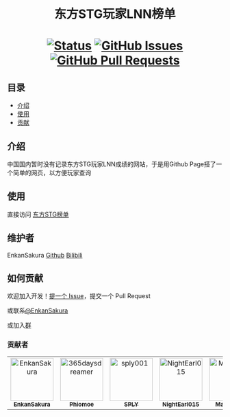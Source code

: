 <h1 align="center">东方STG玩家LNN榜单<h1>

<div align="center">

[![Status](https://img.shields.io/badge/status-active-success.svg)]()
[![GitHub Issues](https://img.shields.io/github/issues/EnkanSakura/thstg-lnn-board.svg)](https://github.com/EnkanSakura/thstg-lnn-board/issues)
[![GitHub Pull Requests](https://img.shields.io/github/issues-pr/EnkanSakura/thstg-lnn-board.svg)](https://github.com/EnkanSakura/thstg-lnn-board/pulls)

</div>

## 目录

- [介绍](#about)
- [使用](#getting_started)
- [贡献](#contributing)

## 介绍 <a name = "about"></a>

中国国内暂时没有记录东方STG玩家LNN成绩的网站，于是用Github Page搭了一个简单的网页，以方便玩家查询

## 使用 <a name = "getting_started"></a>

直接访问 [东方STG榜单](https://th.enkansakura.icu/)

## 维护者

EnkanSakura
[Github](https://github.com/EnkanSakura)
[Bilibili](https://space.bilibili.com/4275270)

## 如何贡献 <a name = "contributing"></a>

欢迎加入开发！[提一个 Issue](https://github.com/RichardLitt/standard-readme/issues/new)，提交一个 Pull Request

或联系[@EnkanSakura](https://github.com/EnkanSakura)

或加入[群](https://jq.qq.com/?_wv=1027&k=Wd1kF8M4)

### 贡献者

<!-- readme: collaborators,contributors -start -->
<table>
<tr>
    <td align="center">
        <a href="https://github.com/EnkanSakura">
            <img src="https://avatars.githubusercontent.com/u/44488887?v=4" width="100;" alt="EnkanSakura"/>
            <br />
            <sub><b>EnkanSakura</b></sub>
        </a>
    </td>
    <td align="center">
        <a href="https://github.com/365daysdreamer">
            <img src="https://avatars.githubusercontent.com/u/47812475?v=4" width="100;" alt="365daysdreamer"/>
            <br />
            <sub><b>Phiomoe</b></sub>
        </a>
    </td>
    <td align="center">
        <a href="https://github.com/sply001">
            <img src="https://avatars.githubusercontent.com/u/66247036?v=4" width="100;" alt="sply001"/>
            <br />
            <sub><b>SPLY</b></sub>
        </a>
    </td>
    <td align="center">
        <a href="https://github.com/NightEarl015">
            <img src="https://avatars.githubusercontent.com/u/129808561?v=4" width="100;" alt="NightEarl015"/>
            <br />
            <sub><b>NightEarl015</b></sub>
        </a>
    </td>
    <td align="center">
        <a href="https://github.com/MarisaOne">
            <img src="https://avatars.githubusercontent.com/u/129814939?v=4" width="100;" alt="MarisaOne"/>
            <br />
            <sub><b>MarisaOne</b></sub>
        </a>
    </td></tr>
</table>
<!-- readme: collaborators,contributors -end -->
